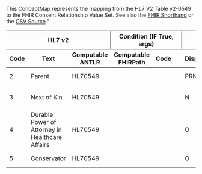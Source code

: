 
This ConceptMap represents the mapping from the HL7 V2 Table v2-0549 to the FHIR Consent Relationship Value Set. See also the <a href='https://github.com/HL7/v2-to-fhir/blob/master/tank/ConceptMap v2-0549 to Consent Relationship.fsh'>FHIR Shorthand</a> or the <a href='https://github.com/HL7/v2-to-fhir/blob/master/mappings/'>CSV Source</a>."
<table class='grid'><thead>
<tr><th colspan='3' style='border-right: 2px solid black;'>HL7 v2</th><th colspan='3' style='border-right: 2px solid black;'>Condition (IF True, args)</th><th colspan='4'>HL7 FHIR</th><th>Comments</th></tr>
<tr><th>Code</th><th>Text</th><th>Computable ANTLR</th><th>Computable FHIRPath</th><th>Code</th><th>&#xA0;</th><th>Display</th><th>Code System</th><th>&#xA0;</th></tr></thead>
<tbody>
<tr><td>2</td><td>Parent</td><td style='border-right: 2px'>HL70549</td><td></td><td></td><td style='border-right: 2px'></td><td>PRN</td><td></td><td>Parent</td><td>http://terminology.hl7.org/CodeSystem/v3-RoleCode</td><td></td></tr>
<tr><td>3</td><td>Next of Kin</td><td style='border-right: 2px'>HL70549</td><td></td><td></td><td style='border-right: 2px'></td><td>N</td><td></td><td>Next-of-Kin</td><td>http://terminology.hl7.org/CodeSystem/v2-0131</td><td></td></tr>
<tr><td>4</td><td>Durable Power of Attorney in Healthcare Affairs</td><td style='border-right: 2px'>HL70549</td><td></td><td></td><td style='border-right: 2px'></td><td>O</td><td></td><td>Other</td><td>http://terminology.hl7.org/CodeSystem/v2-0131</td><td></td></tr>
<tr><td>5</td><td>Conservator</td><td style='border-right: 2px'>HL70549</td><td></td><td></td><td style='border-right: 2px'></td><td>O</td><td></td><td>Other</td><td>http://terminology.hl7.org/CodeSystem/v2-0131</td><td></td></tr>
</tbody></table>
